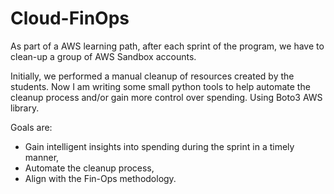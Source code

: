 # Cloud-FinOps

As part of a AWS learning path, after each sprint of the program, we have to clean-up a group of AWS Sandbox accounts.

Initially, we performed a manual cleanup of resources created by the students.
Now I am writing some small python tools to help automate the cleanup process and/or gain more control over spending. Using Boto3 AWS library. 

Goals are:
- Gain intelligent insights into spending during the sprint in a timely manner,
- Automate the cleanup process,
- Align with the Fin-Ops methodology.
